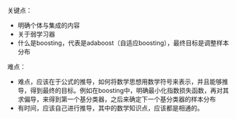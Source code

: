 关键点：
- 明确个体与集成的内容
- 关于弱学习器
- 什么是boosting，代表是adaboost（自适应boosting），最终目标是调整样本分布


难点：
- 难点，应该在于公式的推导，如何将数学思想用数学符号来表示，并且能够推导，得到最终的目标。例如在boosting中，明确最小化指数损失函数，再对其求偏导，来得到第一个基分类器，之后来确定下一个基分类器的样本分布
- 有时间，应该自己进行推导，其中的数学知识点，应该都是相通的。 